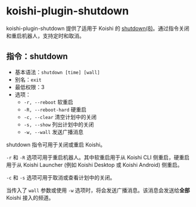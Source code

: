 # koishi-plugin-shutdown

koishi-plugin-shutdown 提供了适用于 Koishi 的 [shutdown(8)](https://www.freedesktop.org/software/systemd/man/shutdown.html)。通过指令关闭和重启机器人，支持定时和取消。

## 指令：shutdown

- 基本语法：`shutdown [time] [wall]`
- 别名：`exit`
- 最低权限：3
- 选项：
  - `-r, --reboot` 软重启
  - `-R, --reboot-hard` 硬重启
  - `-c, --clear` 清空计划中的关闭
  - `-s, --show` 列出计划中的关闭
  - `-w, --wall` 发送广播消息

shutdown 指令可用于关闭或重启 Koishi。

`-r` 和 `-R` 选项可用于重启机器人。其中软重启用于从 Koishi CLI 侧重启，硬重启用于从 Koishi Launcher (例如 Koishi Desktop 或 Koishi Android) 侧重启。

`-c` 和 `-s` 选项可用于取消或查看计划中的关闭。

当传入了 `wall` 参数或使用 `-w` 选项时，将会发送广播消息。该消息会发送给**全部** Koishi 接入的频道。

